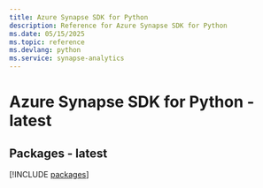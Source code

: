 ```yaml
---
title: Azure Synapse SDK for Python
description: Reference for Azure Synapse SDK for Python
ms.date: 05/15/2025
ms.topic: reference
ms.devlang: python
ms.service: synapse-analytics
---
```

# Azure Synapse SDK for Python - latest
## Packages - latest
[!INCLUDE [packages](synapse-index.md)]